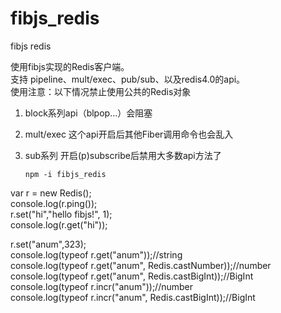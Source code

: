 # fibjs_redis
fibjs redis

 使用fibjs实现的Redis客户端。  
支持 pipeline、mult/exec、pub/sub、以及redis4.0的api。  
使用注意：以下情况禁止使用公共的Redis对象  
 1. block系列api（blpop...）会阻塞  
 2. mult/exec 这个api开启后其他Fiber调用命令也会乱入  
 3. sub系列  开启(p)subscribe后禁用大多数api方法了  

    ` npm -i fibjs_redis `

var r = new Redis();  
console.log(r.ping());  
r.set("hi","hello fibjs!", 1);  
console.log(r.get("hi"));

r.set("anum",323);  
console.log(typeof r.get("anum"));//string  
console.log(typeof r.get("anum", Redis.castNumber));//number  
console.log(typeof r.get("anum", Redis.castBigInt));//BigInt  
console.log(typeof r.incr("anum"));//number  
console.log(typeof r.incr("anum", Redis.castBigInt));//BigInt  


